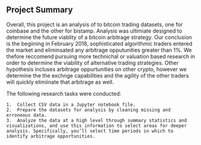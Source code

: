 ## Project Summary

Overall, this project is an analysis of to bitcoin trading datasets, one for coinbase and the other for bistamp. Analysis was ultimiate designed to determine the future viablity of a bitcoin arbitrage strategy.  Our conclusion is the begiining in February 2018, sophisticated algorithmic traders entered the market and eliminsated any arbitrage opputunities greater than 1%.  We thefore reccomend pursuing more technichal or valuation based research in order to determine the viability of alternative trading strategies.  Other hypothesis incluses arbitrage oppurtunities on other crypto, however we determine the the exchnge capabilities and the agility of the other traders will quickly elimiinate that arbitrage as well.

The following research tasks were conducted:

    1.  Collect CSV data in a Jupyter notebook file.  
    2.  Prepare the datasets for analysis by cleaning missing and erroneous data.  
    3.  Analyze the data at a high level through summary statistics and visualizations, and use this information to select areas for deeper analysis. Specifically, you’ll select time periods in which to identify arbitrage opportunities.
